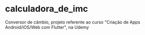 # calculadora_de_imc
 Conversor de câmbio, projeto referente ao curso "Criação de Apps Android/iOS/Web com Flutter",  na Udemy
